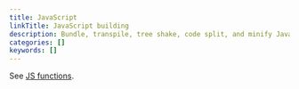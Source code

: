 ```yaml
---
title: JavaScript
linkTitle: JavaScript building
description: Bundle, transpile, tree shake, code split, and minify JavaScript resources.
categories: []
keywords: []
---
```


See [JS functions](/functions/js/).
